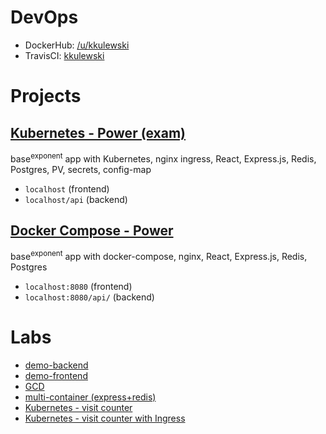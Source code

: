 # DevOps
- DockerHub: [/u/kkulewski](https://hub.docker.com/u/kkulewski)  
- TravisCI: [kkulewski](https://travis-ci.com/github/kkulewski)
# Projects
## [Kubernetes - Power (exam)](project/)
base<sup>exponent</sup> app with Kubernetes, nginx ingress, React, Express.js, Redis, Postgres, PV, secrets, config-map
* `localhost` (frontend)
* `localhost/api` (backend)
## [Docker Compose - Power](lab6/)
base<sup>exponent</sup> app with docker-compose, nginx, React, Express.js, Redis, Postgres
* `localhost:8080` (frontend)
* `localhost:8080/api/` (backend)
# Labs
* [demo-backend](lab3-4-5/backend/)
* [demo-frontend](lab3-4-5/frontend/)
* [GCD](lab3-4-5/nwd/)
* [multi-container (express+redis)](lab3-4-5/multicontapp/)
* [Kubernetes - visit counter](lab9/)
* [Kubernetes - visit counter with Ingress](lab10/)
